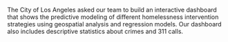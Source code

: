The City of Los Angeles asked our team to build an interactive dashboard that shows the predictive modeling of different homelessness intervention strategies using geospatial analysis and regression models.
Our dashboard also includes descriptive statistics about crimes and 311 calls. 

